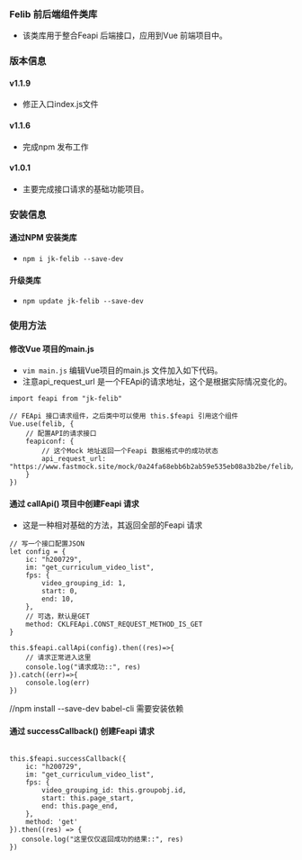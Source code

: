 ### Felib 前后端组件类库

* 该类库用于整合Feapi 后端接口，应用到Vue 前端项目中。

### 版本信息

#### v1.1.9
* 修正入口index.js文件

#### v1.1.6
* 完成npm 发布工作

#### v1.0.1
* 主要完成接口请求的基础功能项目。


### 安装信息

#### 通过NPM 安装类库
* `npm i jk-felib --save-dev`

#### 升级类库
* `npm update jk-felib --save-dev`


### 使用方法

#### 修改Vue 项目的main.js
* `vim main.js` 编辑Vue项目的main.js 文件加入如下代码。
* 注意api_request_url 是一个FEApi的请求地址，这个是根据实际情况变化的。
```
import feapi from "jk-felib"

// FEApi 接口请求组件，之后类中可以使用 this.$feapi 引用这个组件
Vue.use(felib, {
    // 配置API的请求接口
    feapiconf: {
        // 这个Mock 地址返回一个Feapi 数据格式中的成功状态
        api_request_url: "https://www.fastmock.site/mock/0a24fa68ebb6b2ab59e535eb08a3b2be/felib/fedata/success",
    }
})

```

#### 通过 callApi() 项目中创建Feapi 请求
* 这是一种相对基础的方法，其返回全部的Feapi 请求
```
// 写一个接口配置JSON
let config = {
    ic: "h200729",
    im: "get_curriculum_video_list",
    fps: {
        video_grouping_id: 1,
        start: 0,
        end: 10,
    },
    // 可选，默认是GET
    method: CKLFEApi.CONST_REQUEST_METHOD_IS_GET
}

this.$feapi.callApi(config).then((res)=>{
    // 请求正常进入这里
    console.log("请求成功::", res)
}).catch((err)=>{
    console.log(err)
})

```
//npm install --save-dev babel-cli 需要安装依赖
#### 通过 successCallback() 创建Feapi 请求

```

this.$feapi.successCallback({
    ic: "h200729",
    im: "get_curriculum_video_list",
    fps: {
        video_grouping_id: this.groupobj.id,
        start: this.page_start,
        end: this.page_end,
    },
    method: 'get'
}).then((res) => {
   console.log("这里仅仅返回成功的结果::", res)
})

```

